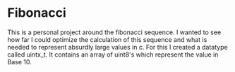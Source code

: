 # Fibonacci
This is a personal project around the fibonacci sequence. I wanted to see how far I could optimize the calculation of this sequence and what is needed to represent absurdly large values in c. For this I created a datatype called uintx_t. It contains an array of uint8's which represent the value in Base 10.
